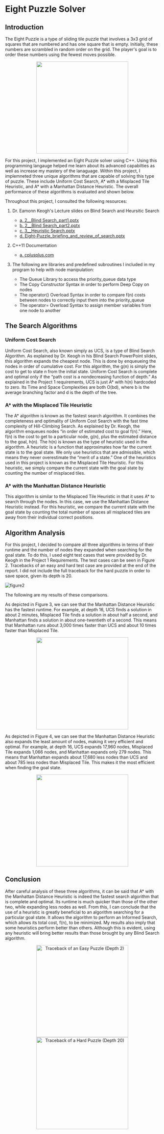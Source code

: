 # Eight Puzzle Solver

## Introduction

The Eight Puzzle is a type of sliding tile puzzle that involves a 3x3 grid of squares that are numbered and has one square that is empty. Initially, these numbers are scrambled in random order on the grid. The player's goal is to order these numbers using the fewest moves possible.

<p align = "center">
    <img src = "Figures/8PuzzleImage.png" width = "300" />
</p>

For this project, I implemented an Eight Puzzle solver using C++. Using this programming langauge helped me learn about its advanced capabilties as well as increase my mastery of the lanaguage. Within this project, I implemneted three unique algorithms that are capable of solving this type of puzzle. These include Uniform Cost Search, A* with a Misplaced Tile Heuristic, and A* with a Manhattan Distance Heuristic. The overall performance of these algorithms is evaluated and shown below.

Throughout this project, I consulted the following resources:

1. Dr. Eamonn Keogh's Lecture slides on Blind Search and Heursitic Search

    - [a. 2__Blind Search_part1.pptx](https://www.dropbox.com/sh/rltooq0t3khobuj/AAA3MYkZc8gb1RLa3tNSnsrga?dl=0&preview=2__Blind+Search_part1.pptx)
	- [b. 2__Blind Search_part2.pptx](https://www.dropbox.com/sh/rltooq0t3khobuj/AAA3MYkZc8gb1RLa3tNSnsrga?dl=0&preview=2__Blind+Search_part2.pptx)
   	- [c. 3__Heuristic Search.pptx](https://www.dropbox.com/sh/rltooq0t3khobuj/AAA3MYkZc8gb1RLa3tNSnsrga?dl=0&preview=3__Heuristic+Search.pptx)
	- [d. Eight-Puzzle_briefing_and_review_of_search.pptx](https://www.dropbox.com/sh/rltooq0t3khobuj/AAA3MYkZc8gb1RLa3tNSnsrga?dl=0&preview=Eight-Puzzle_briefing_and_review_of_search.pptx)

2. C++11 Documentation 

    - [a. cplusplus.com](https://cplusplus.com/doc/)

3. The following are libraries and predefined subroutines I included in my program to help with node manipulation:
    - The Queue Library to access the priority_queue data type
    - The Copy Constructor Syntax in order to perform Deep Copy on nodes
    - The operator() Overload Syntax in order to compare f(n) costs between nodes to correctly input them into the priority_queue
    - The operator= Overload Syntax to assign member variables from one node to another


## The Search Algorithms

### Uniform Cost Search

Uniform Cost Search, also known simply as UCS, is a type of Blind Search Algorithm. As explained by Dr. Keogh in his Blind Search PowerPoint slides, this algorithm expands the cheapest node. This is done by enqueueing the nodes in order of cumulative cost. For this algorithm, the g(n) is simply the cost to get to state n from the initial state. Uniform Cost Search is complete and optimal only if the “path cost is a nondecreasing function of depth.” As explained in the Project 1 requirements, UCS is just A* with h(n) hardcoded to zero. Its Time and Space Complexities are both O(bd), where b is the average branching factor and d is the depth of the tree. 

### A* with the Misplaced Tile Heuristic

The A* algorithm is known as the fastest search algorithm. It combines the completeness and optimality of Uniform Cost Search with the fast time complexity of Hill-Climbing Search. As explained by Dr. Keogh, the algorithm enqueues nodes “in order of estimated cost to goal f(n).” Here, f(n) is the cost to get to a particular node, g(n), plus the estimated distance to the goal, h(n). The h(n) is known as the type of heuristic used in the algorithm. A heuristic is a function that approximates how far the current state is to the goal state. We only use heuristics that are admissible, which means they never overestimate the “merit of a state.” One of the heuristics used in this project is known as the Misplaced Tile Heuristic. For this heuristic, we simply compare the current state with the goal state by counting the number of misplaced tiles.

### A* with the Manhattan Distance Heuristic

This algorithm is similar to the Misplaced Tile Heuristic in that it uses A* to search through the nodes. In this case, we use the Manhattan Distance Heuristic instead. For this heuristic, we compare the current state with the goal state by counting the total number of spaces all misplaced tiles are away from their individual correct positions. 

## Algorithm Analysis

For this project, I decided to compare all three algorithms in terms of their runtime and the number of nodes they expanded when searching for the goal state. To do this, I used eight test cases that were provided by Dr. Keogh in the Project 1 Requirements. The test cases can be seen in Figure 2. Tracebacks of an easy and hard test case are provided at the end of the report. I did not include the full traceback for the hard puzzle in order to save space, given its depth is 20.

![figure2](Figures/TestCases.png)

The following are my results of these comparisons.

As depicted in Figure 3, we can see that the Manhattan Distance Heuristic has the fastest runtime. For example, at depth 16, UCS finds a solution in about 2 minutes, Misplaced Tile finds a solution in about half a second, and Manhattan finds a solution in about one-twentieth of a second. This means that Manhattan runs about 3,000 times faster than UCS and about 10 times faster than Misplaced Tile.

<p align = "center">
    <img src = "Figures/Figure3.png" width = "300" />
</p>

As depicted in Figure 4, we can see that the Manhattan Distance Heuristic also expands the least amount of nodes, making it very efficient and optimal. For example, at depth 16, UCS expands 17,960 nodes, Misplaced Tile expands 1,066 nodes, and Manhattan expands only 279 nodes. This means that Manhattan expands about 17,680 less nodes than UCS and about 785 less nodes than Misplaced Tile. This makes it the most efficient when finding the goal state.

<p align = "center">
    <img src = "Figures/Figure4.png" width = "300" />
</p>

## Conclusion

After careful analysis of these three algorithms, it can be said that A* with the Manhattan Distance Heuristic is indeed the fastest search algorithm that is complete and optimal. Its runtime is much quicker than those of the other two, while expanding less nodes as well. From this, I can conclude that the use of a heuristic is greatly beneficial to an algorithm searching for a particular goal state. It allows the algorithm to perform an Informed Search, which allows its total cost, f(n), to be minimized. My results also imply that some heuristics perform better than others. Although this is evident, using any heuristic will bring better results than those brought by any Blind Search algorithm.

<p align = "center">
    <img src = "Figures/TracebackEasy.png" width = "300" title = "Traceback of an Easy Puzzle (Depth 2)" />
    <img src = "Figures/TracebackHard.png" width = "300" title = "Traceback of a Hard Puzzle (Depth 20)" />
</p>
